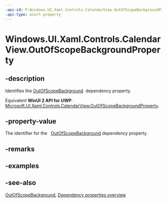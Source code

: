 ```yaml
---
-api-id: P:Windows.UI.Xaml.Controls.CalendarView.OutOfScopeBackgroundProperty
-api-type: winrt property
---
```


<!-- Property syntax
public Windows.UI.Xaml.DependencyProperty OutOfScopeBackgroundProperty { get; }
-->

# Windows.UI.Xaml.Controls.CalendarView.OutOfScopeBackgroundProperty

## -description
Identifies the [OutOfScopeBackground](calendarview_outofscopebackground.md)  dependency property.

Equivalent **WinUI 2 API for UWP**: [Microsoft.UI.Xaml.Controls.CalendarView.OutOfScopeBackgroundProperty](/windows/winui/api/microsoft.ui.xaml.controls.calendarview.outofscopebackgroundproperty).

## -property-value
The identifier for the   [OutOfScopeBackground](calendarview_outofscopebackground.md) dependency property.

## -remarks

## -examples

## -see-also
[OutOfScopeBackground](calendarview_outofscopebackground.md), [Dependency properties overview](/windows/uwp/xaml-platform/dependency-properties-overview)

